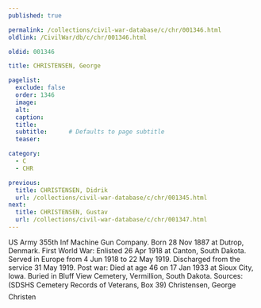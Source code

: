 ```yaml
---
published: true

permalink: /collections/civil-war-database/c/chr/001346.html
oldlink: /CivilWar/db/c/chr/001346.html

oldid: 001346

title: CHRISTENSEN, George

pagelist:
  exclude: false
  order: 1346
  image: 
  alt:
  caption:
  title:
  subtitle:      # Defaults to page subtitle
  teaser:

category: 
  - C 
  - CHR

previous:
  title: CHRISTENSEN, Didrik
  url: /collections/civil-war-database/c/chr/001345.html  
next:
  title: CHRISTENSEN, Gustav
  url: /collections/civil-war-database/c/chr/001347.html   
---
```

US Army 355th Inf Machine Gun Company. Born 28 Nov 1887 at Dutrop, Denmark. First World War: Enlisted 26 Apr 1918 at Canton, South Dakota. Served in Europe from 4 Jun 1918 to 22 May 1919. Discharged from the service 31 May 1919. Post war: Died at age 46 on 17 Jan 1933 at Sioux City, Iowa. Buried in Bluff View Cemetery, Vermillion, South Dakota. Sources: (SDSHS Cemetery Records of Veterans, Box 39) &#147;Christensen, George Christen&#148;